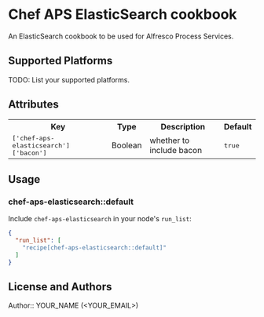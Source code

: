 # Chef APS ElasticSearch cookbook

An ElasticSearch cookbook to be used for Alfresco Process Services.

## Supported Platforms

TODO: List your supported platforms.

## Attributes

<table>
  <tr>
    <th>Key</th>
    <th>Type</th>
    <th>Description</th>
    <th>Default</th>
  </tr>
  <tr>
    <td><tt>['chef-aps-elasticsearch']['bacon']</tt></td>
    <td>Boolean</td>
    <td>whether to include bacon</td>
    <td><tt>true</tt></td>
  </tr>
</table>

## Usage

### chef-aps-elasticsearch::default

Include `chef-aps-elasticsearch` in your node's `run_list`:

```json
{
  "run_list": [
    "recipe[chef-aps-elasticsearch::default]"
  ]
}
```

## License and Authors

Author:: YOUR_NAME (<YOUR_EMAIL>)
